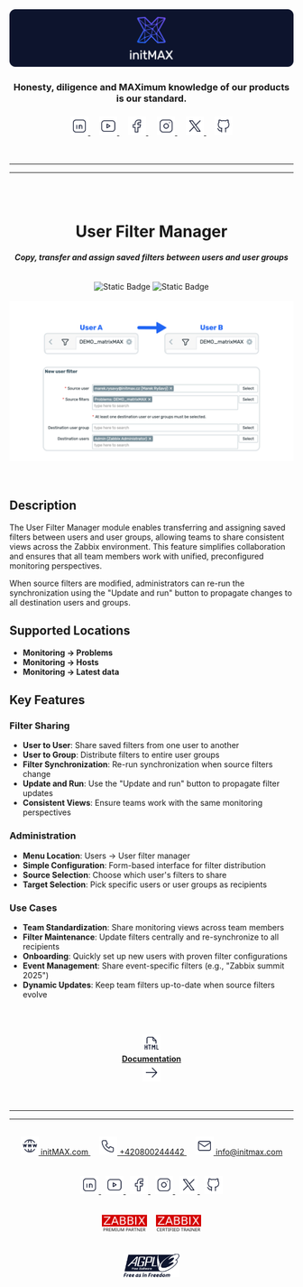 <div align="center">
    <a href="http://www.initmax.com"><img src="./.readme/logo/initMAX_banner.png" alt="initMAX Logo"></a>
    <h3>
        <span>
            Honesty, diligence and MAXimum knowledge of our products is our standard.
        </span>
    </h3>
    <h3>
        <a href="https://www.linkedin.com/company/initmax/">
            <img alt="Static Badge" src="./.readme/logo/linkedin.png" height="32">
        </a>&nbsp;&nbsp;&nbsp;
        <a href="https://www.youtube.com/@initmax1">
            <img alt="Static Badge" src="./.readme/logo/youtube.png" height="32">
        </a>&nbsp;&nbsp;&nbsp;
        <a href="https://www.facebook.com/initmax">
            <img alt="Static Badge" src="./.readme/logo/facebook.png" height="32">
        </a>&nbsp;&nbsp;&nbsp;
        <a href="https://www.instagram.com/initmax/">
            <img alt="Static Badge" src="./.readme/logo/instagram.png" height="32">
        </a>&nbsp;&nbsp;&nbsp;
        <a href="https://x.com/initmax">
            <img alt="Static Badge" src="./.readme/logo/x.png" height="32">
        </a>&nbsp;&nbsp;&nbsp;
        <a href="https://github.com/initmax">
            <img alt="Static Badge" src="./.readme/logo/github.png" height="32">
        </a>
    </h3>
</div>
<br>

---
---

<br>
<br>
<div align="center">
    <h1>
        User Filter Manager
    </h1>
    <h4><i>
        Copy, transfer and assign saved filters between users and user groups
    </i></h4>
    <br>
    <img alt="Static Badge" src="https://img.shields.io/badge/Required%20Zabbix%20version-7.0-red">
    <img alt="Static Badge" src="https://img.shields.io/badge/Required%20php%20version-8.0-blue">
    <br><br>
    <img src="./.readme/screen/User_filter_manager.png" width="600">
</div>
<br>
<br>

## Description
The User Filter Manager module enables transferring and assigning saved filters between users and user groups, allowing teams to share consistent views across the Zabbix environment. This feature simplifies collaboration and ensures that all team members work with unified, preconfigured monitoring perspectives.

When source filters are modified, administrators can re-run the synchronization using the "Update and run" button to propagate changes to all destination users and groups.

## Supported Locations
- **Monitoring → Problems**
- **Monitoring → Hosts**
- **Monitoring → Latest data**

## Key Features

### Filter Sharing
- **User to User**: Share saved filters from one user to another
- **User to Group**: Distribute filters to entire user groups
- **Filter Synchronization**: Re-run synchronization when source filters change
- **Update and Run**: Use the "Update and run" button to propagate filter updates
- **Consistent Views**: Ensure teams work with the same monitoring perspectives

### Administration
- **Menu Location**: Users → User filter manager
- **Simple Configuration**: Form-based interface for filter distribution
- **Source Selection**: Choose which user's filters to share
- **Target Selection**: Pick specific users or user groups as recipients

### Use Cases
- **Team Standardization**: Share monitoring views across team members
- **Filter Maintenance**: Update filters centrally and re-synchronize to all recipients
- **Onboarding**: Quickly set up new users with proven filter configurations
- **Event Management**: Share event-specific filters (e.g., "Zabbix summit 2025")
- **Dynamic Updates**: Keep team filters up-to-date when source filters evolve

<br><br>
<div align="center">
    <a href="https://www.initmax.com/wiki/user-filter-manager-2/">
        <img alt="wiki" src="./.readme/logo/wiki.png" height="32"><br>
        <b>Documentation</b><br>
        <img alt="arrow" src="./.readme/logo/arrow.png" height="32">
    </a>
</div>
<br>
<br>

---
---

<br>
<div align="center">
    <a href="https://www.initmax.com/">
        <img alt="web" src="./.readme/logo/web.png" height="32"> initMAX.com
    </a>&nbsp;&nbsp;&nbsp;
    <a href="tel:+420800244442">
        <img alt="phone" src="./.readme/logo/phone.png" height="32"> +420800244442
    </a>&nbsp;&nbsp;&nbsp;
    <a href="mailto:info@initmax.com">
        <img alt="mail" src="./.readme/logo/mail.png" height="32"> info@initmax.com
    </a>
    <br><br><br>
    <a href="https://www.linkedin.com/company/initmax/">
        <img alt="linkedin" src="./.readme/logo/linkedin.png" height="32">
    </a>&nbsp;
    <a href="https://www.youtube.com/@initmax1">
        <img alt="youtube" src="./.readme/logo/youtube.png" height="32">
    </a>&nbsp;
    <a href="https://www.facebook.com/initmax">
        <img alt="facebook" src="./.readme/logo/facebook.png" height="32">
    </a>&nbsp;
    <a href="https://www.instagram.com/initmax/">
        <img alt="instagram" src="./.readme/logo/instagram.png" height="32">
    </a>&nbsp;
    <a href="https://x.com/initmax">
        <img alt="x" src="./.readme/logo/x.png" height="32">
    </a>&nbsp;
    <a href="https://github.com/initmax">
        <img alt="github" src="./.readme/logo/github.png" height="32">
    </a><br><br><br>
    <a><img src="./.readme/logo/zabbix-premium-partner.png" alt="Zabbix premium partner" width="80"></a>&nbsp;&nbsp;&nbsp;
    <a><img src="./.readme/logo/zabbix-certified-trainer.png" alt="Zabbix certified trainer" width="80"></a>
    <br><br><br>
    <a>
        <img src="./.readme/logo/agplv3.png" alt="agplv3" width="100">
    </a>
</div>